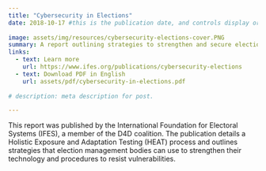 ```yaml
---
title: "Cybersecurity in Elections"
date: 2018-10-17 #this is the publication date, and controls display order.
 
image: assets/img/resources/cybersecurity-elections-cover.PNG
summary: A report outlining strategies to strengthen and secure election management bodies.
links:
  - text: Learn more
    url: https://www.ifes.org/publications/cybersecurity-elections
  - text: Download PDF in English
    url: assets/pdf/cybersecurity-in-elections.pdf
    
# description: meta description for post.

---
```


This report was published by the International Foundation for Electoral Systems (IFES), a member of the D4D coalition. The publication details a Holistic Exposure and Adaptation Testing (HEAT) process and outlines strategies that election management bodies can use to strengthen their technology and procedures to resist vulnerabilities.
